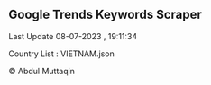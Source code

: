 

## Google Trends Keywords Scraper 
 
Last Update 08-07-2023 , 19:11:34

Country List :
VIETNAM.json



© Abdul Muttaqin 
